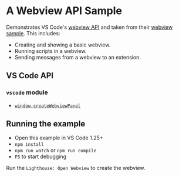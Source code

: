 # A Webview API Sample

Demonstrates VS Code's [webview API](https://code.visualstudio.com/api/extension-guides/webview) and taken from their [webview sample](https://github.com/microsoft/vscode-extension-samples/tree/master/webview-sample). This includes:

- Creating and showing a basic webview.
- Running scripts in a webview.
- Sending messages from a webview to an extension.

## VS Code API

### `vscode` module

- [`window.createWebviewPanel`](https://code.visualstudio.com/api/references/vscode-api#window.createWebviewPanel)

## Running the example

- Open this example in VS Code 1.25+
- `npm install`
- `npm run watch` or `npm run compile`
- `F5` to start debugging

Run the `Lighthouse: Open Webview` to create the webview.
